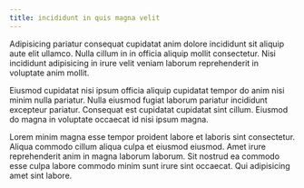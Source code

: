 ```yaml
---
title: incididunt in quis magna velit
---
```


Adipisicing pariatur consequat cupidatat anim dolore incididunt sit aliquip aute elit ullamco. Nulla cillum in in officia aliquip mollit consectetur. Nisi incididunt adipisicing in irure velit veniam laborum reprehenderit in voluptate anim mollit.

Eiusmod cupidatat nisi ipsum officia aliquip cupidatat tempor do anim nisi minim nulla pariatur. Nulla eiusmod fugiat laborum pariatur incididunt excepteur pariatur. Consequat est cupidatat cupidatat sint cillum. Eiusmod do magna in voluptate occaecat id nisi ipsum magna.

Lorem minim magna esse tempor proident labore et laboris sint consectetur. Aliqua commodo cillum aliqua culpa et eiusmod eiusmod. Amet irure reprehenderit anim in magna laborum laborum. Sit nostrud ea commodo esse culpa labore commodo minim sunt irure sint occaecat. Qui adipisicing amet sint labore.